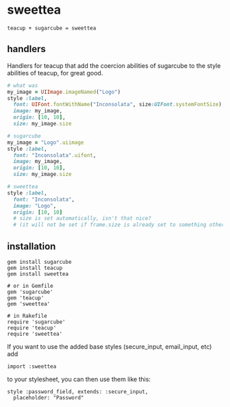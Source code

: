 sweettea
========

    teacup + sugarcube = sweettea


 handlers
----------

Handlers for teacup that add the coercion abilities of sugarcube to the style
abilities of teacup, for great good.

```ruby
# what was
my_image = UIImage.imageNamed("Logo")
style :label,
  font: UIFont.fontWithName("Inconsolata", size:UIFont.systemFontSize),
  image: my_image,
  origin: [10, 10],
  size: my_image.size

# sugarcube
my_image = "Logo".uiimage
style :label,
  font: "Inconsolata".uifont,
  image: my_image,
  origin: [10, 10],
  size: my_image.size

# sweettea
style :label,
  font: "Inconsolata",
  image: "Logo",
  origin: [10, 10]
  # size is set automatically, isn't that nice?
  # (it will not be set if frame.size is already set to something other than [0, 0])
```

 installation
--------------

    gem install sugarcube
    gem install teacup
    gem install sweettea

    # or in Gemfile
    gem 'sugarcube'
    gem 'teacup'
    gem 'sweettea'

    # in Rakefile
    require 'sugarcube'
    require 'teacup'
    require 'sweettea'


If you want to use the added base styles (secure_input, email_input, etc) add 

    import :sweettea

to your stylesheet, you can then use them like this:

    style :password_field, extends: :secure_input,
      placeholder: "Password"
      




